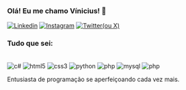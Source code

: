 ### Olá! Eu me chamo Vínicius! 👋

[![Linkedin](https://img.shields.io/badge/LinkedIn-0077B5?style=for-the-badge&logo=linkedin&logoColor=white)](https://www.linkedin.com/in/vinicius-cavalheiro-48b190255/?trk=opento_sprofile_topcard)
[![Instagram](https://img.shields.io/badge/Instagram-E4405F?style=for-the-badge&logo=instagram&logoColor=white)](https://www.instagram.com/vinioccode/)
[![Twitter(ou X)](https://img.shields.io/badge/Twitter-1DA1F2?style=for-the-badge&logo=twitter&logoColor=white)](https://twitter.com/brutaIny)

### Tudo que sei:
<div style="display: inline_block"><br/>
     <img align="center" alt="c#" src="https://img.shields.io/badge/C%23-239120?style=for-the-badge&logo=c-sharp&logoColor=white"/>
    <img align="center" alt="html5" src="https://img.shields.io/badge/HTML-239120?style=for-the-badge&logo=html5&logoColor=white"/>    
     <img align="center" alt="css3" src="https://img.shields.io/badge/CSS3-1572B6?style=for-the-badge&logo=css3&logoColor=white"/>
     <img align="center" alt="python" src="https://img.shields.io/badge/Python-14354C?style=for-the-badge&logo=python&logoColor=white"/>
     <img align="center" alt="php" src="https://img.shields.io/badge/PHP-777BB4?style=for-the-badge&logo=php&logoColor=white"/>
     <img align="center" alt="mysql" src="https://img.shields.io/badge/MySQL-00000F?style=for-the-badge&logo=mysql&logoColor=white"/>
     <img align="center" alt="php" src="https://img.shields.io/badge/PHP-777BB4?style=for-the-badge&logo=php&logoColor=white"/>
</div>

Entusiasta de programação se aperfeiçoando cada vez mais.
